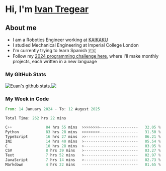 # Hi, I'm [Ivan Tregear](https://www.linkedin.com/in/ivantregear/)

## About me

* I am a Robotics Engineer working at [KAIKAKU](https://github.com/KAIKAKU-AI)
* I studied Mechanical Engineering at Imperial College London
* I'm currently trying to learn Spanish :es:
* Follow my [2024 programming challenge here](https://github.com/ITregear?tab=repositories), where I'll make monthly projects, each written in a new language


### My GitHub Stats

<a href="#my-github-stats">
  <img align="center" src="https://github-readme-stats.vercel.app/api?username=itregear&count_private=true&show_icons=true&include_all_commits=true&theme=material-palenight" alt="Euan's github stats" />
</a>

<a href="#my-github-stats">
  <img align="center" src="https://github-readme-stats.vercel.app/api/top-langs/?username=itregear&layout=compact&theme=material-palenight" />
</a>

### My Week in Code
<!--START_SECTION:waka-->

```rust
From: 14 January 2024 - To: 12 August 2025

Total Time: 262 hrs 22 mins

C++               84 hrs 55 mins  >>>>>>>>-----------------   32.05 %
Python            83 hrs 28 mins  >>>>>>>>-----------------   31.50 %
TypeScript        16 hrs 27 mins  >>-----------------------   06.21 %
INI               14 hrs 40 mins  >------------------------   05.54 %
C                 10 hrs 28 mins  >------------------------   03.95 %
CSV               8 hrs 39 mins   >------------------------   03.27 %
Text              7 hrs 52 mins   >------------------------   02.97 %
JavaScript        7 hrs 14 mins   >------------------------   02.73 %
Markdown          4 hrs 22 mins   -------------------------   01.65 %
```

<!--END_SECTION:waka-->

